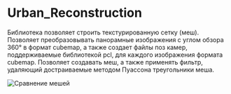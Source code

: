 # Urban_Reconstruction

Библиотека позволяет строить текстурированную сетку (меш). Позволяет преобразовывать панорамные изображения с углом обзора 360° в формат cubemap, а также создает файлы поз камер, поддерживаемые библиотекой pcl, для каждого изображения формата cubemap. Позволяет создавать меш, а также применять фильтр, удаляющий достраиваемые методом Пуассона треугольники меша. 

<img src="img/texturing_mesh.png" alt="Сравнение мешей">
